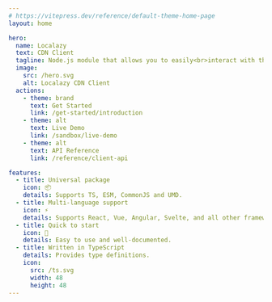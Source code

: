 ```yaml
---
# https://vitepress.dev/reference/default-theme-home-page
layout: home

hero:
  name: Localazy
  text: CDN Client
  tagline: Node.js module that allows you to easily<br>interact with the Localazy CDN
  image:
    src: /hero.svg
    alt: Localazy CDN Client
  actions:
    - theme: brand
      text: Get Started
      link: /get-started/introduction
    - theme: alt
      text: Live Demo
      link: /sandbox/live-demo
    - theme: alt
      text: API Reference
      link: /reference/client-api

features:
  - title: Universal package
    icon: 📦
    details: Supports TS, ESM, CommonJS and UMD.
  - title: Multi-language support
    icon: ⚡️
    details: Supports React, Vue, Angular, Svelte, and all other frameworks.
  - title: Quick to start
    icon: 🚀
    details: Easy to use and well-documented.
  - title: Written in TypeScript
    details: Provides type definitions.
    icon:
      src: /ts.svg
      width: 48
      height: 48
---
```

